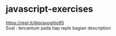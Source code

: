 # javascript-exercises
https://repl.it/@prayogitio95  
Soal : tercantum pada tiap repls bagian description
